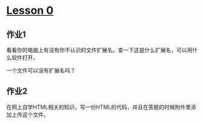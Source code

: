 # [Lesson 0](https://mp.weixin.qq.com/s/y0DHin_rjQlpLqcVZfXYGA)

## 作业1
看看你的电脑上有没有你不认识的文件扩展名。查一下这是什么扩展名，可以用什么软件打开。

一个文件可以没有扩展名吗？

## 作业2
在网上自学HTML相关的知识，写一份HTML的代码，并且在答题的时候附件里添加上传这个文件。


